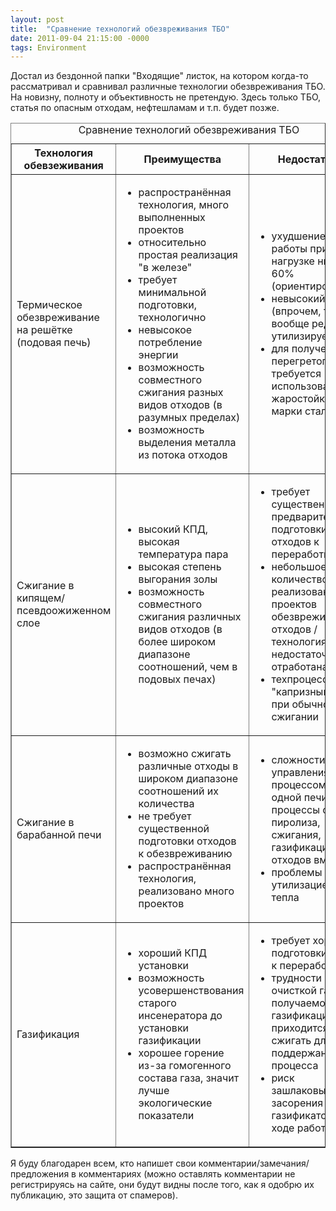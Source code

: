 ```yaml
---
layout: post
title:  "Сравнение технологий обезвреживания ТБО"
date: 2011-09-04 21:15:00 -0000
tags: Environment
---
```


Достал из бездонной папки "Входящие" листок, на котором когда-то рассматривал и сравнивал различные технологии обезвреживания ТБО. На новизну, полноту и объективность не претендую. Здесь только ТБО, статья по опасным отходам, нефтешламам и т.п. будет позже.

<!--break-->
<table border="1">
<caption>Сравнение технологий обезвреживания ТБО</caption>
<thead>
<tr>
<th>Технология обевзеживания</th>
<th>Преимущества</th>
<th>Недостатки</th>
</tr>
</thead>
<tbody>
<tr>
<td>Термическое обезвреживание на решётке (подовая печь)</td>
<td>
<ul>
<li>распространённая технология, много выполненных проектов</li>
<li>относительно простая реализация "в железе"</li>
<li>требует минимальной подготовки, технологично</li>
<li>невысокое потребление энергии</li>
<li>возможность совместного сжигания разных видов отходов (в разумных пределах)</li>
<li>возможность выделения металла из потока отходов</li>
</ul></td>
<td>
<ul><li>ухудшение работы при нагрузке ниже 60% (ориентировочно)</li>
<li>невысокий КПД (впрочем, тепло вообще редко утилизируется)</li>
<li>для получения перегретого пара требуется использовать жаростойкие марки стали</li>
</ul></td>
</tr>
<tr>
<td>Сжигание в кипящем/псевдоожиженном слое</td>
<td>
<ul><li>высокий КПД, высокая температура пара</li>
<li>высокая степень выгорания золы</li>
<li>возможность совместного сжигания различных видов отходов (в более широком диапазоне соотношений, чем в подовых печах)</li>
</ul>
</td>
<td>
<ul>
<li>требует существенной предварительной подготовки отходов к переработке</li>
<li>небольшое количество реализованных проектов обезвреживания отходов / технология недостаточно отработана</li>
<li>техпроцесс более "капризный" чем при обычном сжигании</li>
</ul>
</td>
</tr>
<tr>
<td>Сжигание в барабанной печи</td>
<td><ul>
<li>возможно сжигать различные отходы в широком диапазоне соотношений их количества</li>
<li>не требует существенной подготовки отходов к обезвреживанию</li>
<li>распространённая технология, реализовано много проектов</li>
</ul>
</td>
<td><ul>
<li>сложности управления процессом, в одной печи идут процессы сушки, пиролиза, сжигания, газификации отходов вместе</li>
<li>проблемы с утилизацией тепла</li>
</ul></td>
</tr>
<tr>
<td>Газификация</td>
<td><ul>
<li>хороший КПД установки</li>
<li>возможность усовершенствования старого инсенератора до установки газификации</li>
<li>хорошее горение из-за гомогенного состава газа, значит лучше экологические показатели</li>
</ul></td>
<td><ul>
<li>требует хорошей подготовки сырья к переработке</li>
<li>трудности с очисткой газа, получаемого при газификации, приходится сжигать для поддержания процесса</li>
<li>риск зашлаковывания/засорения газификатора в ходе работы</li>
</ul>
</td>
</tr>
</tbody>
</table>

Я буду благодарен всем, кто напишет свои комментарии/замечания/предложения в комментариях (можно оставлять комментарии не регистрируясь на сайте, они будут видны после того, как я одобрю их публикацию, это защита от спамеров).
